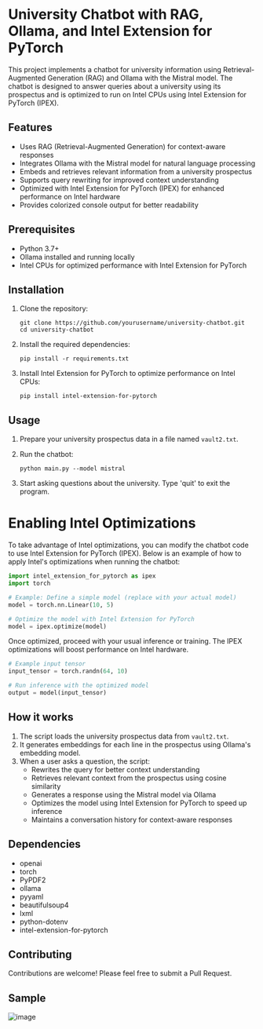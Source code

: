 # University Chatbot with RAG, Ollama, and Intel Extension for PyTorch

This project implements a chatbot for university information using Retrieval-Augmented Generation (RAG) and Ollama with the Mistral model. The chatbot is designed to answer queries about a university using its prospectus and is optimized to run on Intel CPUs using Intel Extension for PyTorch (IPEX).

## Features

- Uses RAG (Retrieval-Augmented Generation) for context-aware responses
- Integrates Ollama with the Mistral model for natural language processing
- Embeds and retrieves relevant information from a university prospectus
- Supports query rewriting for improved context understanding
- Optimized with Intel Extension for PyTorch (IPEX) for enhanced performance on Intel hardware
- Provides colorized console output for better readability

## Prerequisites

- Python 3.7+
- Ollama installed and running locally
- Intel CPUs for optimized performance with Intel Extension for PyTorch

## Installation

1. Clone the repository:
   ```
   git clone https://github.com/yourusername/university-chatbot.git
   cd university-chatbot
   ```

2. Install the required dependencies:
   ```
   pip install -r requirements.txt
   ```
3. Install Intel Extension for PyTorch to optimize performance on Intel CPUs:
   ```
   pip install intel-extension-for-pytorch
   ```

## Usage

1. Prepare your university prospectus data in a file named `vault2.txt`.

2. Run the chatbot:
   ```
   python main.py --model mistral
   ```
3. Start asking questions about the university. Type 'quit' to exit the program.

# Enabling Intel Optimizations
To take advantage of Intel optimizations, you can modify the chatbot code to use Intel Extension for PyTorch (IPEX). Below is an example of how to apply Intel's optimizations when running the chatbot:
```python
import intel_extension_for_pytorch as ipex
import torch

# Example: Define a simple model (replace with your actual model)
model = torch.nn.Linear(10, 5)

# Optimize the model with Intel Extension for PyTorch
model = ipex.optimize(model)
```
Once optimized, proceed with your usual inference or training. The IPEX optimizations will boost performance on Intel hardware.
```python
# Example input tensor
input_tensor = torch.randn(64, 10)

# Run inference with the optimized model
output = model(input_tensor)
```

## How it works

1. The script loads the university prospectus data from `vault2.txt`.
2. It generates embeddings for each line in the prospectus using Ollama's embedding model.
3. When a user asks a question, the script:
   - Rewrites the query for better context understanding
   - Retrieves relevant context from the prospectus using cosine similarity
   - Generates a response using the Mistral model via Ollama
   - Optimizes the model using Intel Extension for PyTorch to speed up inference
   - Maintains a conversation history for context-aware responses

## Dependencies

- openai
- torch
- PyPDF2
- ollama
- pyyaml
- beautifulsoup4
- lxml
- python-dotenv
- intel-extension-for-pytorch

## Contributing

Contributions are welcome! Please feel free to submit a Pull Request.

## Sample
![image](https://github.com/user-attachments/assets/8adb6fba-2c97-4bb4-8a15-3a6c481919dd)

